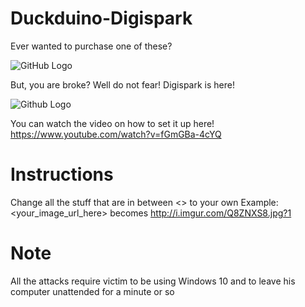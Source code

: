 # Duckduino-Digispark
Ever wanted to purchase one of these? 

![GitHub Logo](https://cdn.shopify.com/s/files/1/0068/2142/products/5_a5b8fbd7-02fc-4f7a-a447-d3899635ba77_1024x1024.jpg?v=1475091574) 

But, you are broke? Well do not fear! Digispark is here!

![Github Logo](http://www.14core.com/wp-content/uploads/2015/08/digispark-attiny85-chiosz-robots-3.png)

You can watch the video on how to set it up here! https://www.youtube.com/watch?v=fGmGBa-4cYQ
# Instructions
Change all the stuff that are in between <> to your own
Example: <your_image_url_here> becomes http://i.imgur.com/Q8ZNXS8.jpg?1

# Note
All the attacks require victim to be using Windows 10 and to leave his computer unattended for a minute or so
